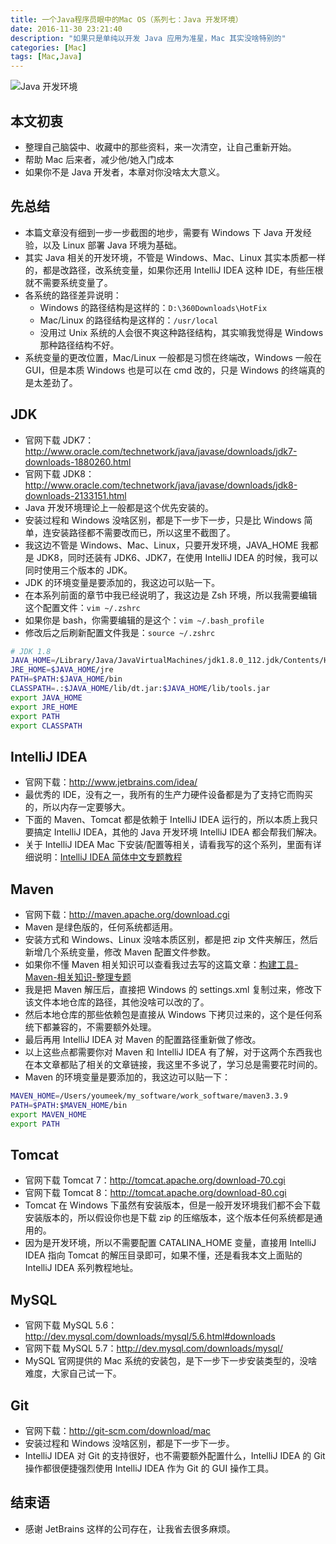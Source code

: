 ```yaml
---
title: 一个Java程序员眼中的Mac OS（系列七：Java 开发环境）
date: 2016-11-30 23:21:40
description: "如果只是单纯以开发 Java 应用为准星，Mac 其实没啥特别的"
categories: [Mac]
tags: [Mac,Java]
---
```



<!-- more -->

![Java 开发环境](http://img.youmeek.com/2016/Mac-Java.gif)


## 本文初衷

- 整理自己脑袋中、收藏中的那些资料，来一次清空，让自己重新开始。
- 帮助 Mac 后来者，减少他/她入门成本
- 如果你不是 Java 开发者，本章对你没啥太大意义。

## 先总结

- 本篇文章没有细到一步一步截图的地步，需要有 Windows 下 Java 开发经验，以及 Linux 部署 Java 环境为基础。
- 其实 Java 相关的开发环境，不管是 Windows、Mac、Linux 其实本质都一样的，都是改路径，改系统变量，如果你还用 IntelliJ IDEA 这种 IDE，有些压根就不需要系统变量了。
- 各系统的路径差异说明：
	- Windows 的路径结构是这样的：`D:\360Downloads\HotFix`
	- Mac/Linux 的路径结构是这样的：`/usr/local`
	- 没用过 Unix 系统的人会很不爽这种路径结构，其实嘛我觉得是 Windows 那种路径结构不好。
- 系统变量的更改位置，Mac/Linux 一般都是习惯在终端改，Windows 一般在 GUI，但是本质 Windows 也是可以在 cmd 改的，只是 Windows 的终端真的是太差劲了。

## JDK

- 官网下载 JDK7：<http://www.oracle.com/technetwork/java/javase/downloads/jdk7-downloads-1880260.html>
- 官网下载 JDK8：<http://www.oracle.com/technetwork/java/javase/downloads/jdk8-downloads-2133151.html>
- Java 开发环境理论上一般都是这个优先安装的。
- 安装过程和 Windows 没啥区别，都是下一步下一步，只是比 Windows 简单，连安装路径都不需要改而已，所以这里不截图了。
- 我这边不管是 Windows、Mac、Linux，只要开发环境，JAVA_HOME 我都是 JDK8，同时还装有 JDK6、JDK7，在使用 IntelliJ IDEA 的时候，我可以同时使用三个版本的 JDK。
- JDK 的环境变量是要添加的，我这边可以贴一下。
- 在本系列前面的章节中我已经说明了，我这边是 Zsh 环境，所以我需要编辑这个配置文件：`vim ~/.zshrc`
- 如果你是 bash，你需要编辑的是这个：`vim ~/.bash_profile`
- 修改后之后刷新配置文件我是：`source ~/.zshrc`

``` bash
# JDK 1.8
JAVA_HOME=/Library/Java/JavaVirtualMachines/jdk1.8.0_112.jdk/Contents/Home
JRE_HOME=$JAVA_HOME/jre
PATH=$PATH:$JAVA_HOME/bin
CLASSPATH=.:$JAVA_HOME/lib/dt.jar:$JAVA_HOME/lib/tools.jar
export JAVA_HOME
export JRE_HOME
export PATH
export CLASSPATH
```

## IntelliJ IDEA

- 官网下载：<http://www.jetbrains.com/idea/>
- 最优秀的 IDE，没有之一，我所有的生产力硬件设备都是为了支持它而购买的，所以内存一定要够大。
- 下面的 Maven、Tomcat 都是依赖于 IntelliJ IDEA 运行的，所以本质上我只要搞定 IntelliJ IDEA，其他的 Java 开发环境 IntelliJ IDEA 都会帮我们解决。
- 关于 IntelliJ IDEA Mac 下安装/配置等相关，请看我写的这个系列，里面有详细说明：[IntelliJ IDEA 简体中文专题教程](https://github.com/judasn/IntelliJ-IDEA-Tutorial)

## Maven

- 官网下载：<http://maven.apache.org/download.cgi>
- Maven 是绿色版的，任何系统都适用。
- 安装方式和 Windows、Linux 没啥本质区别，都是把 zip 文件夹解压，然后新增几个系统变量，修改 Maven 配置文件参数。
- 如果你不懂 Maven 相关知识可以查看我过去写的这篇文章：[构建工具-Maven-相关知识-整理专题](http://code.youmeek.com/2016/03/09/2016/03/Maven/)
- 我是把 Maven 解压后，直接把 Windows 的 settings.xml 复制过来，修改下该文件本地仓库的路径，其他没啥可以改的了。
- 然后本地仓库的那些依赖包是直接从 Windows 下拷贝过来的，这个是任何系统下都兼容的，不需要额外处理。
- 最后再用 IntelliJ IDEA 对 Maven 的配置路径重新做了修改。
- 以上这些点都需要你对 Maven 和 IntelliJ IDEA 有了解，对于这两个东西我也在本文章都贴了相关的文章链接，我这里不多说了，学习总是需要花时间的。
- Maven 的环境变量是要添加的，我这边可以贴一下：

``` bash
MAVEN_HOME=/Users/youmeek/my_software/work_software/maven3.3.9
PATH=$PATH:$MAVEN_HOME/bin
export MAVEN_HOME
export PATH
```

## Tomcat

- 官网下载 Tomcat 7：<http://tomcat.apache.org/download-70.cgi>
- 官网下载 Tomcat 8：<http://tomcat.apache.org/download-80.cgi>
- Tomcat 在 Windows 下虽然有安装版本，但是一般开发环境我们都不会下载安装版本的，所以假设你也是下载 zip 的压缩版本，这个版本任何系统都是通用的。
- 因为是开发环境，所以不需要配置 CATALINA_HOME 变量，直接用 IntelliJ IDEA 指向 Tomcat 的解压目录即可，如果不懂，还是看我本文上面贴的 IntelliJ IDEA 系列教程地址。

## MySQL

- 官网下载 MySQL 5.6：<http://dev.mysql.com/downloads/mysql/5.6.html#downloads>
- 官网下载 MySQL 5.7：<http://dev.mysql.com/downloads/mysql/>
- MySQL 官网提供的 Mac 系统的安装包，是下一步下一步安装类型的，没啥难度，大家自己试一下。

## Git

- 官网下载：<http://git-scm.com/download/mac>
- 安装过程和 Windows 没啥区别，都是下一步下一步。
- IntelliJ IDEA 对 Git 的支持很好，也不需要额外配置什么，IntelliJ IDEA 的 Git 操作都很便捷强烈使用 IntelliJ IDEA 作为 Git 的 GUI 操作工具。

## 结束语

- 感谢 JetBrains 这样的公司存在，让我省去很多麻烦。
